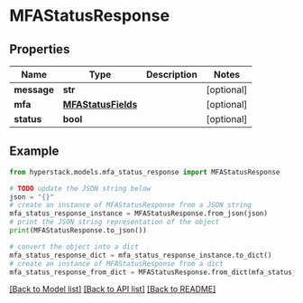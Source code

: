 # MFAStatusResponse


## Properties

Name | Type | Description | Notes
------------ | ------------- | ------------- | -------------
**message** | **str** |  | [optional] 
**mfa** | [**MFAStatusFields**](MFAStatusFields.md) |  | [optional] 
**status** | **bool** |  | [optional] 

## Example

```python
from hyperstack.models.mfa_status_response import MFAStatusResponse

# TODO update the JSON string below
json = "{}"
# create an instance of MFAStatusResponse from a JSON string
mfa_status_response_instance = MFAStatusResponse.from_json(json)
# print the JSON string representation of the object
print(MFAStatusResponse.to_json())

# convert the object into a dict
mfa_status_response_dict = mfa_status_response_instance.to_dict()
# create an instance of MFAStatusResponse from a dict
mfa_status_response_from_dict = MFAStatusResponse.from_dict(mfa_status_response_dict)
```
[[Back to Model list]](../README.md#documentation-for-models) [[Back to API list]](../README.md#documentation-for-api-endpoints) [[Back to README]](../README.md)


